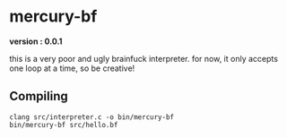 # **mercury-bf**
<b> version : 0.0.1 </b>

this is a very poor and ugly brainfuck interpreter.
for now, it only accepts one loop at a time, so be creative!

## Compiling
```
clang src/interpreter.c -o bin/mercury-bf
bin/mercury-bf src/hello.bf

```